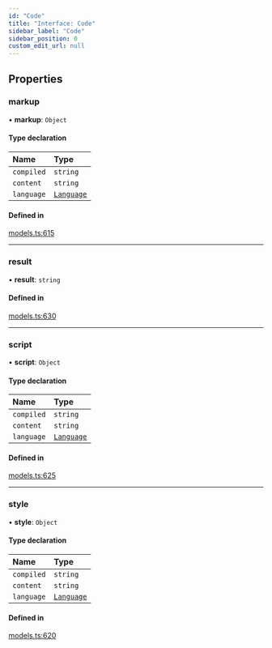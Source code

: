 ```yaml
---
id: "Code"
title: "Interface: Code"
sidebar_label: "Code"
sidebar_position: 0
custom_edit_url: null
---
```


## Properties

### markup

• **markup**: `Object`

#### Type declaration

| Name | Type |
| :------ | :------ |
| `compiled` | `string` |
| `content` | `string` |
| `language` | [`Language`](../modules.md#language) |

#### Defined in

[models.ts:615](https://github.com/live-codes/livecodes/blob/0b19ad3/src/lib/models.ts#L615)

___

### result

• **result**: `string`

#### Defined in

[models.ts:630](https://github.com/live-codes/livecodes/blob/0b19ad3/src/lib/models.ts#L630)

___

### script

• **script**: `Object`

#### Type declaration

| Name | Type |
| :------ | :------ |
| `compiled` | `string` |
| `content` | `string` |
| `language` | [`Language`](../modules.md#language) |

#### Defined in

[models.ts:625](https://github.com/live-codes/livecodes/blob/0b19ad3/src/lib/models.ts#L625)

___

### style

• **style**: `Object`

#### Type declaration

| Name | Type |
| :------ | :------ |
| `compiled` | `string` |
| `content` | `string` |
| `language` | [`Language`](../modules.md#language) |

#### Defined in

[models.ts:620](https://github.com/live-codes/livecodes/blob/0b19ad3/src/lib/models.ts#L620)
